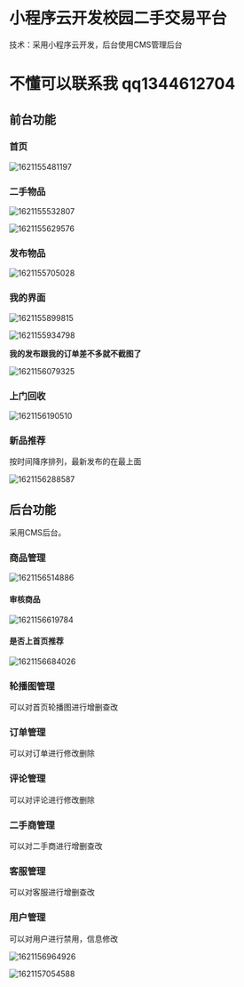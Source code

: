 # 小程序云开发校园二手交易平台

技术：采用小程序云开发，后台使用CMS管理后台

# 不懂可以联系我 qq1344612704

## 前台功能

### 首页

![1621155481197](C:\Users\hp\AppData\Roaming\Typora\typora-user-images\1621155481197.png)

### 二手物品

![1621155532807](C:\Users\hp\AppData\Roaming\Typora\typora-user-images\1621155532807.png)

![1621155629576](C:\Users\hp\AppData\Roaming\Typora\typora-user-images\1621155629576.png)

### 发布物品

![1621155705028](C:\Users\hp\AppData\Roaming\Typora\typora-user-images\1621155705028.png)

### 我的界面

![1621155899815](C:\Users\hp\AppData\Roaming\Typora\typora-user-images\1621155899815.png)

![1621155934798](C:\Users\hp\AppData\Roaming\Typora\typora-user-images\1621155934798.png)

**我的发布跟我的订单差不多就不截图了**

![1621156079325](C:\Users\hp\AppData\Roaming\Typora\typora-user-images\1621156079325.png)

### 上门回收

![1621156190510](C:\Users\hp\AppData\Roaming\Typora\typora-user-images\1621156190510.png)

### 新品推荐

按时间降序排列，最新发布的在最上面

![1621156288587](C:\Users\hp\AppData\Roaming\Typora\typora-user-images\1621156288587.png)

## 后台功能

采用CMS后台。

### 商品管理

![1621156514886](C:\Users\hp\AppData\Roaming\Typora\typora-user-images\1621156514886.png)

#### 审核商品

![1621156619784](C:\Users\hp\AppData\Roaming\Typora\typora-user-images\1621156619784.png)

#### 是否上首页推荐

![1621156684026](C:\Users\hp\AppData\Roaming\Typora\typora-user-images\1621156684026.png)

### 轮播图管理

可以对首页轮播图进行增删查改

### 订单管理

可以对订单进行修改删除

### 评论管理

可以对评论进行修改删除

### 二手商管理

可以对二手商进行增删查改

### 客服管理

可以对客服进行增删查改

### 用户管理

可以对用户进行禁用，信息修改

![1621156964926](C:\Users\hp\AppData\Roaming\Typora\typora-user-images\1621156964926.png)

![1621157054588](C:\Users\hp\AppData\Roaming\Typora\typora-user-images\1621157054588.png)

# 